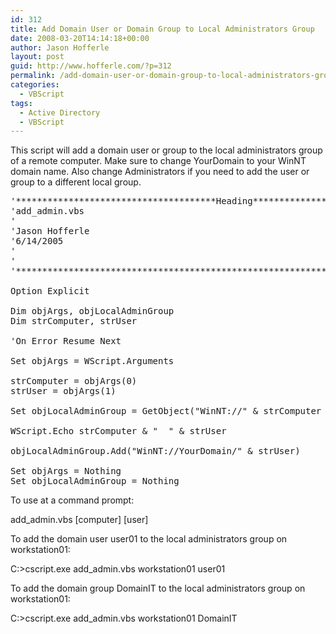 ```yaml
---
id: 312
title: Add Domain User or Domain Group to Local Administrators Group
date: 2008-03-20T14:14:18+00:00
author: Jason Hofferle
layout: post
guid: http://www.hofferle.com/?p=312
permalink: /add-domain-user-or-domain-group-to-local-administrators-group/
categories:
  - VBScript
tags:
  - Active Directory
  - VBScript
---
```

This script will add a domain user or group to the local administrators group of a remote computer. Make sure to change YourDomain to your WinNT domain name. Also change Administrators if you need to add the user or group to a different local group.

<pre class="lang:vbs decode:true">&#039;**************************************Heading*********************************
&#039;add_admin.vbs
&#039;
&#039;Jason Hofferle
&#039;6/14/2005
&#039;
&#039;
&#039;******************************************************************************

Option Explicit

Dim objArgs, objLocalAdminGroup
Dim strComputer, strUser

&#039;On Error Resume Next

Set objArgs = WScript.Arguments

strComputer = objArgs(0)
strUser = objArgs(1)

Set objLocalAdminGroup = GetObject("WinNT://" & strComputer & "/Administrators")

WScript.Echo strComputer & "  " & strUser

objLocalAdminGroup.Add("WinNT://YourDomain/" & strUser)

Set objArgs = Nothing
Set objLocalAdminGroup = Nothing
</pre>

To use at a command prompt:
  
add_admin.vbs \[computer\] \[user\]

To add the domain user user01 to the local administrators group on workstation01:
  
C:\>cscript.exe add_admin.vbs workstation01 user01

To add the domain group DomainIT to the local administrators group on workstation01:
  
C:\>cscript.exe add_admin.vbs workstation01 DomainIT